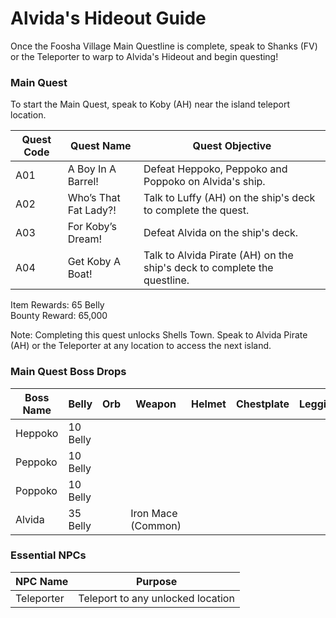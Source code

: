 # Alvida's Hideout Guide

Once the Foosha Village Main Questline is complete, speak to Shanks (FV) or the Teleporter to warp to Alvida's Hideout and begin questing!

### Main Quest

To start the Main Quest, speak to Koby (AH) near the island teleport location.

| Quest Code| Quest Name                | Quest Objective|
|-----------|-----------                |-----------|
| A01       | A Boy In A Barrel!        |Defeat Heppoko, Peppoko and Poppoko on Alvida's ship.|
| A02       | Who’s That Fat Lady?!     |Talk to Luffy (AH) on the ship's deck to complete the quest.|
| A03       | For Koby’s Dream!         |Defeat Alvida on the ship's deck.|
| A04       | Get Koby A Boat!          |Talk to Alvida Pirate (AH) on the ship's deck to complete the questline.|

Item Rewards: 65 Belly<br>
Bounty Reward: 65,000

Note: Completing this quest unlocks Shells Town. Speak to Alvida Pirate (AH) or the Teleporter at any location to access the next island.

### Main Quest Boss Drops

| Boss Name         | Belly      | Orb       | Weapon               | Helmet    | Chestplate | Leggings  | Boots     | Other     |
|-----------        |----------- |-----------|-----------           |-----------|----------- |-----------|-----------|-----------|
| Heppoko           | 10 Belly   |           |                      |           |            |           |           |           |
| Peppoko           | 10 Belly   |           |                      |           |            |           |           |           |
| Poppoko           | 10 Belly   |           |                      |           |            |           |           |           |
| Alvida            | 35 Belly   |           | Iron Mace (Common)   |           |            |           |           |           |

### Essential NPCs

| NPC Name         | Purpose                            |
|-------------     |-----------                         |
| Teleporter       | Teleport to any unlocked location  |